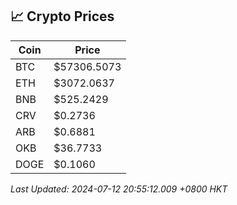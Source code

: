 ## 📈 Crypto Prices

| Coin | Price |
| ---- | ----- |
| BTC | $57306.5073 |
| ETH | $3072.0637 |
| BNB | $525.2429 |
| CRV | $0.2736 |
| ARB | $0.6881 |
| OKB | $36.7733 |
| DOGE | $0.1060 |

_Last Updated: 2024-07-12 20:55:12.009 +0800 HKT_